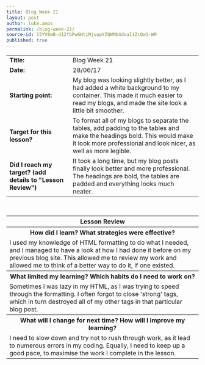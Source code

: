 ```yaml
---
title: Blog Week 21
layout: post
author: luke.amos
permalink: /blog-week-21/
source-id: 15YV8mB-d12fbPw6HtiMjuupYZQWMb4dxal1ZcQw1-WM
published: true
---
```

<table>
  <tr>
  <td style="width: 150px;"><strong>Title:</strong></td>
  <td>Blog Week 21</td>
  </tr>
  <tr>
    <td><strong>Date:</strong></td>
    <td>28/06/17</td>
  </tr>
  <tr>
  <td><strong>Starting point:</strong></td>
    <td>My blog was looking slightly better, as I had added a white background to my container. This made it much easier to read my blogs, and made the site look a little bit smoother.</td>
  </tr>
  <tr>
  <td><strong>Target for this lesson?</strong></td>
    <td>To format all of my blogs to separate the tables, add padding to the tables and make the headings bold. This would make it look more professional and look nicer, as well as more legible.</td>
  </tr>
  <tr>
    <td><strong>Did I reach my target? 
    (add details to "Lesson Review")</strong></td>
    <td>It took a long time, but my blog posts finally look better and more professional. The headings are bold, the tables are padded and everything looks much neater.</td>
  </tr>
</table>
<br />

<table>
  <tr>
  <th><strong>Lesson Review</strong></th>
  </tr>
  <tr>
  <th><strong>How did I learn? What strategies were effective?</strong></th>
  </tr>
  <tr>
    <td>I used my knowledge of HTML formatting to do what I needed, and I managed to have a look at how I had done it before on my previous blog site. This allowed me to review my work and allowed me to think of a better way to do it, if one existed.</td>
  </tr>
  <tr>
  <th><strong>What limited my learning? Which habits do I need to work on?</strong></th>
  </tr>
  <tr>
    <td>Sometimes I was lazy in my HTML, as I was trying to speed through the formatting. I often forgot to close 'strong' tags, which in turn destroyed all of my other tags in that particular blog post.</td>
  </tr>
  <tr>
  <th><strong>What will I change for next time? How will I improve my learning?</strong></th>
  </tr>
  <tr>
    <td>I need to slow down and try not to rush through work, as it lead to numerous errors in my coding. Equally, I need to keep up a good pace, to maximise the work I complete in the lesson.</td>
  </tr>
</table>
<br />
